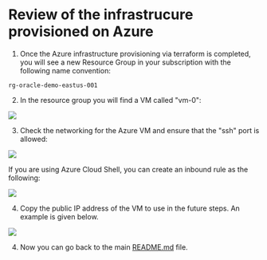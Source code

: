 # Review of the infrastrucure provisioned on Azure


1. Once the Azure infrastructure provisioning via terraform is completed, you will see a new Resource Group in your subscription with the following name convention:

```
rg-oracle-demo-eastus-001
``````

2. In the resource group you will find a VM called "vm-0":

<img src="../media/provisioned.jpg" />


3. Check the networking for the Azure VM and ensure that the "ssh" port is allowed:

<img src="../media/sshport.jpg" />


If you are using Azure Cloud Shell, you can create an inbound rule as the following:

<img src="../media/ssh-for-cloud-shell.jpg" />

4. Copy the public IP address of the VM to use in the future steps. An example is given below.

<img src="../media/publicip.jpg" />


4. Now you can go back to the main [README.md](../../README.md#step-by-step-instructions) file.